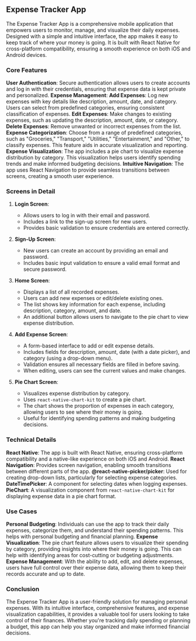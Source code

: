 ## Expense Tracker App

The Expense Tracker App is a comprehensive mobile application that empowers users to monitor, manage, and visualize their daily expenses. Designed with a simple and intuitive interface, the app makes it easy to keep track of where your money is going. It is built with React Native for cross-platform compatibility, ensuring a smooth experience on both iOS and Android devices.

### Core Features

**User Authentication**: Secure authentication allows users to create accounts and log in with their credentials, ensuring that expense data is kept private and personalized.
**Expense Management**:
**Add Expenses**: Log new expenses with key details like description, amount, date, and category. Users can select from predefined categories, ensuring consistent classification of expenses.
**Edit Expenses**: Make changes to existing expenses, such as updating the description, amount, date, or category.
**Delete Expenses**: Remove unwanted or incorrect expenses from the list.
**Expense Categorization**: Choose from a range of predefined categories, such as "Groceries," "Transport," "Utilities," "Entertainment," and "Other," to classify expenses. This feature aids in accurate visualization and reporting.
**Expense Visualization**: The app includes a pie chart to visualize expense distribution by category. This visualization helps users identify spending trends and make informed budgeting decisions.
**Intuitive Navigation**: The app uses React Navigation to provide seamless transitions between screens, creating a smooth user experience.

### Screens in Detail

1. **Login Screen**:
   - Allows users to log in with their email and password.
   - Includes a link to the sign-up screen for new users.
   - Provides basic validation to ensure credentials are entered correctly.

2. **Sign-Up Screen**:
   - New users can create an account by providing an email and password.
   - Includes basic input validation to ensure a valid email format and secure password.

3. **Home Screen**:
   - Displays a list of all recorded expenses.
   - Users can add new expenses or edit/delete existing ones.
   - The list shows key information for each expense, including description, category, amount, and date.
   - An additional button allows users to navigate to the pie chart to view expense distribution.

4. **Add Expense Screen**:
   - A form-based interface to add or edit expense details.
   - Includes fields for description, amount, date (with a date picker), and category (using a drop-down menu).
   - Validation ensures all necessary fields are filled in before saving.
   - When editing, users can see the current values and make changes.

5. **Pie Chart Screen**:
   - Visualizes expense distribution by category.
   - Uses `react-native-chart-kit` to create a pie chart.
   - The chart shows the proportion of expenses in each category, allowing users to see where their money is going.
   - Useful for identifying spending patterns and making budgeting decisions.

### Technical Details

**React Native**: The app is built with React Native, ensuring cross-platform compatibility and a native-like experience on both iOS and Android.
**React Navigation**: Provides screen navigation, enabling smooth transitions between different parts of the app.
**@react-native-picker/picker**: Used for creating drop-down lists, particularly for selecting expense categories.
**DateTimePicker**: A component for selecting dates when logging expenses.
**PieChart**: A visualization component from `react-native-chart-kit` for displaying expense data in a pie chart format.

### Use Cases

**Personal Budgeting**: Individuals can use the app to track their daily expenses, categorize them, and understand their spending patterns. This helps with personal budgeting and financial planning.
**Expense Visualization**: The pie chart feature allows users to visualize their spending by category, providing insights into where their money is going. This can help with identifying areas for cost-cutting or budgeting adjustments.
**Expense Management**: With the ability to add, edit, and delete expenses, users have full control over their expense data, allowing them to keep their records accurate and up to date.

### Conclusion

The Expense Tracker App is a user-friendly solution for managing personal expenses. With its intuitive interface, comprehensive features, and expense visualization capabilities, it provides a valuable tool for users looking to take control of their finances. Whether you're tracking daily spending or planning a budget, this app can help you stay organized and make informed financial decisions.
